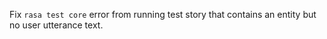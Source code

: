 Fix `rasa test core` error from running test story that contains an entity but no user utterance text.
